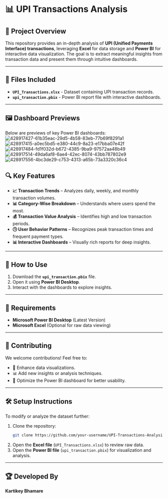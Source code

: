 # 📊 UPI Transactions Analysis

## 📌 Project Overview
This repository provides an in-depth analysis of **UPI (Unified Payments Interface) transactions**, leveraging **Excel** for data storage and **Power BI** for interactive data visualization. The goal is to extract meaningful insights from transaction data and present them through intuitive dashboards.

---

## 📂 Files Included
- **`UPI_Transactions.xlsx`** - Dataset containing UPI transaction records.
- **`upi_transaction.pbix`** - Power BI report file with interactive dashboards.

---

## 🖼️ Dashboard Previews
Below are previews of key Power BI dashboards:
![428917427-61b35eac-29d5-4b58-83eb-77b69f8291a1](https://github.com/user-attachments/assets/49132ed5-0eeb-46fa-81db-3bb411fe27f6)
![428917415-a0ec5bd5-e380-44c9-8a23-e17bba07e42f](https://github.com/user-attachments/assets/fb26406e-22ab-45d8-ba09-330cff7b86a1)
![428917484-fd1f032d-b672-4385-9ba9-97572aa48b49](https://github.com/user-attachments/assets/9b1dbf8a-6fe8-4ab5-a1c0-7636f090dc42)
![428917514-49da6af8-6ae4-42ec-8074-43bb787802e9](https://github.com/user-attachments/assets/f51ce6c0-e78d-4714-812b-099eddfaf180)
![428917556-4bc3de29-c753-4313-a65b-73a3320c36c4](https://github.com/user-attachments/assets/7e73a1f3-6664-4b03-b499-53df37f8bf29)


## 🔍 Key Features
- **📈 Transaction Trends** – Analyzes daily, weekly, and monthly transaction volumes.
- **📊 Category-Wise Breakdown** – Understands where users spend the most.
- **💰 Transaction Value Analysis** – Identifies high and low transaction periods.
- **🕒 User Behavior Patterns** – Recognizes peak transaction times and frequent payment types.
- **📊 Interactive Dashboards** – Visually rich reports for deep insights.

---

## 🚀 How to Use
1. Download the **`upi_transaction.pbix`** file.
2. Open it using **Power BI Desktop**.
3. Interact with the dashboards to explore insights.

---

## 🔧 Requirements
- **Microsoft Power BI Desktop** (Latest Version)
- **Microsoft Excel** (Optional for raw data viewing)

---

## 🤝 Contributing
We welcome contributions! Feel free to:
- 🚀 Enhance data visualizations.
- 📊 Add new insights or analysis techniques.
- 🎨 Optimize the Power BI dashboard for better usability.

---

## 🛠️ Setup Instructions
To modify or analyze the dataset further:

1. Clone the repository:
   ```bash
   git clone https://github.com/your-username/UPI-Transactions-Analysis.git
   ```
2. Open the **Excel file** (`UPI_Transactions.xlsx`) to review raw data.
3. Open the **Power BI file** (`upi_transaction.pbix`) for visualization and analysis.

---

## 🏆 Developed By
**Kartikey Bhamare**
